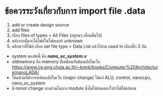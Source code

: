 # ข้อควรระวังเกี่ยวกับการ import file .data

1. add or create design source
2. add files
3. เลือก files of types = All Files (อยู่บนๆ เลื่อนขึ้นไป)
4. หลังจากนั้นจะได้ไฟล์ในโฟลเดอร์ unknown
5. คลิกขวาที่ไฟล์ เลือก set file type > Data List แล้วไปกด used in เลือกติ๊ก 2 อัน

* system ของข้อนี้ คือ ***nano_sc_system.v***
* oldmemory คือ memory ที่เหมือนกับต้นฉบับในเว็บ https://www.cp.eng.chula.ac.th/~krerk/books/Computer%20Architecture/nanoLADA/
* โค้ดส่วนที่ต่างจากต้นฉบับในเว็บ (major change) ได้แก่ ALU, control, nanocpu, nano_sc_system
* มี minor change บางส่วนในบาง module ซึ่งไม่ได้ส่งผลอะไรถ้าไม่ได้แก้ตาม